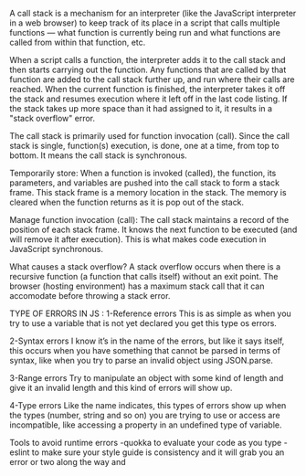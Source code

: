 A call stack is a mechanism for an interpreter (like the JavaScript interpreter in a web browser) to keep track of its place in a script that calls multiple functions — what function is currently being run and what functions are called from within that function, etc.

When a script calls a function, the interpreter adds it to the call stack and then starts carrying out the function.
Any functions that are called by that function are added to the call stack further up, and run where their calls are reached.
When the current function is finished, the interpreter takes it off the stack and resumes execution where it left off in the last code listing.
If the stack takes up more space than it had assigned to it, it results in a "stack overflow" error.


The call stack is primarily used for function invocation (call). Since the call stack is single, function(s) execution, is done, one at a time, from top to bottom. It means the call stack is synchronous.

Temporarily store: When a function is invoked (called), the function, its parameters, and variables are pushed into the call stack to form a stack frame. This stack frame is a memory location in the stack. The memory is cleared when the function returns as it is pop out of the stack.

Manage function invocation (call): The call stack maintains a record of the position of each stack frame. It knows the next function to be executed (and will remove it after execution). This is what makes code execution in JavaScript synchronous.

What causes a stack overflow?
A stack overflow occurs when there is a recursive function (a function that calls itself) without an exit point. The browser (hosting environment) has a maximum stack call that it can accomodate before throwing a stack error.


TYPE OF ERRORS IN JS :
1-Reference errors
This is as simple as when you try to use a variable that is not yet declared you get this type os errors.

2-Syntax errors
I know it’s in the name of the errors, but like it says itself, this occurs when you have something that cannot be parsed in terms of syntax, like when you try to parse an invalid object using JSON.parse.

3-Range errors
Try to manipulate an object with some kind of length and give it an invalid length and this kind of errors will show up.

4-Type errors
Like the name indicates, this types of errors show up when the types (number, string and so on) you are trying to use or access are incompatible, like accessing a property in an undefined type of variable.


Tools to avoid runtime errors
-quokka to evaluate your code as you type
-eslint to make sure your style guide is consistency and it will grab you an error or two along the way and
